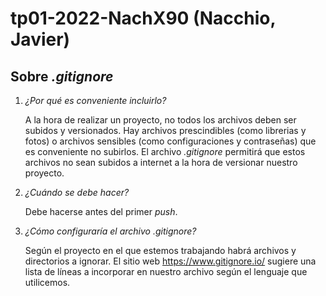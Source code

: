 # tp01-2022-NachX90 (Nacchio, Javier)

## Sobre _.gitignore_

1. *¿Por qué es conveniente incluirlo?*

    A la hora de realizar un proyecto, no todos los archivos deben ser subidos y versionados. Hay archivos prescindibles (como librerias y fotos) o archivos sensibles (como configuraciones y contraseñas) que es conveniente no subirlos. El archivo _.gitignore_ permitirá que estos archivos no sean subidos a internet a la hora de versionar nuestro proyecto.

2. *¿Cuándo se debe hacer?*

    Debe hacerse antes del primer _push_.

3. *¿Cómo configuraría el archivo .gitignore?*

    Según el proyecto en el que estemos trabajando habrá archivos y directorios a ignorar. El sitio web https://www.gitignore.io/ sugiere una lista de líneas a incorporar en nuestro archivo según el lenguaje que utilicemos.